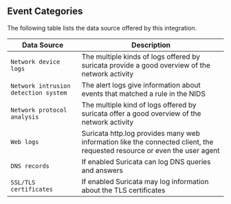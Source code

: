 
## Event Categories


The following table lists the data source offered by this integration.

| Data Source | Description                          |
| ----------- | ------------------------------------ |
| `Network device logs` | The multiple kinds of logs offered by suricata provide a good overview of the network activity |
| `Network intrusion detection system` | The alert logs give information about events that matched  a rule in the NIDS |
| `Network protocol analysis` | The multiple kind of logs offered by suricata offer  a good overview of the network activity |
| `Web logs` | Suricata http.log provides many web information like the connected client,  the requested resource or even the user agent |
| `DNS records` | If enabled Suricata can log DNS queries and answers |
| `SSL/TLS certificates` | If enabled Suricata may log information about the TLS certificates |









